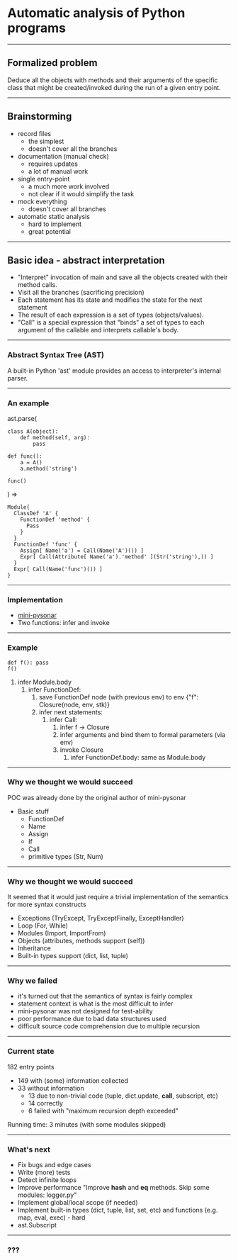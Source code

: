 # Automatic analysis of Python programs

---

## Formalized problem

  Deduce all the objects with methods and their arguments of the specific class
  that might be created/invoked during the run of a given entry point.

---

## Brainstorming

  - record files
    - the simplest
    - doesn't cover all the branches
  - documentation (manual check)
    - requires updates
    - a lot of manual work
  - single entry-point
    - a much more work involved
    - not clear if it would simplify the task
  - mock everything
    - doesn't cover all branches
  - automatic static analysis
    - hard to implement
    - great potential

---

## Basic idea - abstract interpretation

  - "Interpret" invocation of main and save all the objects created with their method calls.
  - Visit all the branches (sacrificing precision)
  - Each statement has its state and modifies the state for the next statement
  - The result of each expression is a set of types (objects/values).
  - "Call" is a special expression that "binds" a set of types to each argument of the callable and interprets callable's body.

---

### Abstract Syntax Tree (AST)

  A built-in Python 'ast' module provides an access to interpreter's internal parser.

---

### An example

ast.parse(

    class A(object):
        def method(self, arg):
            pass
    
    def func():
        a = A()
        a.method('string')
    
    func()

) =>
 
    Module{
      ClassDef 'A' {
        FunctionDef 'method' {
          Pass
        }
      }
      FunctionDef 'func' {
        Assign[ Name('a') = Call(Name('A')()) ]
        Expr[ Call(Attribute[ Name('a').'method' ](Str('string'),)) ]
      }
      Expr[ Call(Name('func')()) ]
    }

---

### Implementation

* [mini-pysonar](http://yinwang0.wordpress.com/2013/06/21/pysonar-slides/)
* Two functions: infer and invoke

---

### Example

    def f(): pass
    f()

    
 1. infer Module.body
     1. infer FunctionDef:
         1. save FunctionDef node (with previous env) to env {"f": Closure(node, env, stk)}
         2. infer next statements:
             1. infer Call:
                 1. infer f -> Closure
                 2. infer arguments and bind them to formal parameters (via env)
                 2. invoke Closure
                     1. infer FunctionDef.body: same as Module.body

---

### Why we thought we would succeed

POC was already done by the original author of mini-pysonar
 
- Basic stuff
  - FunctionDef
  - Name
  - Assign
  - If
  - Call
  - primitive types (Str, Num)

---

### Why we thought we would succeed

It seemed that it would just require a trivial implementation of the semantics for more syntax constructs

* Exceptions (TryExcept, TryExceptFinally, ExceptHandler)
* Loop (For, While)
* Modules (Import, ImportFrom)
* Objects (attributes, methods support (self))
* Inheritance
* Built-in types support (dict, list, tuple)


---

### Why we failed

  - it's turned out that the semantics of syntax is fairly complex
  - statement context is what is the most difficult to infer
  - mini-pysonar was not designed for test-ability
  - poor performance due to bad data structures used
  - difficult source code comprehension due to multiple recursion

---
### Current state

182 entry points

* 149 with (some) information collected
* 33 without information
  * 13 due to non-trivial code (tuple, dict.update, __call__, subscript, etc)
  * 14 correctly
  * 6 failed with "maximum recursion depth exceeded"

Running time: 3 minutes (with some modules skipped)

---
### What's next

  - Fix bugs and edge cases
  - Write (more) tests
  - Detect infinite loops
  - Improve performance
    "Improve __hash__ and __eq__ methods. Skip some modules: logger.py"
  - Implement global/local scope (if needed)
  - Implement built-in types (dict, tuple, list, set, etc) and functions (e.g. map, eval, exec) - hard
  - ast.Subscript

---
### ???

